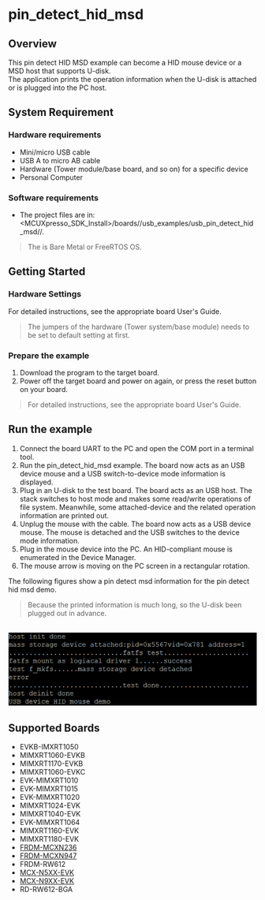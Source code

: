 # pin_detect_hid_msd



## Overview

This pin detect HID MSD example can become a HID mouse device or a MSD host that supports U-disk. 
<br> The application prints the operation information when the U-disk is attached or is plugged into the PC host.


## System Requirement

### Hardware requirements

- Mini/micro USB cable
- USB A to micro AB cable
- Hardware (Tower module/base board, and so on) for a specific device
- Personal Computer


### Software requirements

- The project files are in: 
<br> <MCUXpresso_SDK_Install>/boards/<board>/usb_examples/usb_pin_detect_hid_msd/<rtos>/<toolchain>.
> The <rtos> is Bare Metal or FreeRTOS OS.


## Getting Started

### Hardware Settings

For detailed instructions, see the appropriate board User's Guide.
> The jumpers of the hardware (Tower system/base module) needs to be set to default setting at first.


### Prepare the example 

1.  Download the program to the target board.
2.  Power off the target board and power on again, or press the reset button on your board.

> For detailed instructions, see the appropriate board User's Guide.

## Run the example

1. Connect the board UART to the PC and open the COM port in a terminal tool.
2. Run the pin_detect_hid_msd example. The board now acts as an USB device mouse and a USB switch-to-device mode information is displayed.
3. Plug in an U-disk to the test board. The board acts as an USB host. The stack switches to host mode and makes some read/write operations of file system.
   Meanwhile, some attached-device and the related operation information are printed out. 
4. Unplug the mouse with the cable. The board now acts as a USB device mouse. The mouse is detached and the USB switches to the device mode information.
6. Plug in the mouse device into the PC. An HID-compliant mouse is enumerated in the Device Manager.
7. The mouse arrow is moving on the PC screen in a rectangular rotation.

The following figures show a pin detect msd information for the pin detect hid msd demo.

> Because the printed information is much long, so the U-disk been plugged out in advance.

<br>![Pin detect hid msd demo](pin_detect.jpg "Pin detect hid msd demo")

## Supported Boards
- EVKB-IMXRT1050
- MIMXRT1060-EVKB
- MIMXRT1170-EVKB
- MIMXRT1060-EVKC
- EVK-MIMXRT1010
- EVK-MIMXRT1015
- EVK-MIMXRT1020
- MIMXRT1024-EVK
- MIMXRT1040-EVK
- EVK-MIMXRT1064
- MIMXRT1160-EVK
- MIMXRT1180-EVK
- [FRDM-MCXN236](../../_boards/frdmmcxn236/usb_examples/usb_pin_detect_hid_msd/example_board_readme.md)
- [FRDM-MCXN947](../../_boards/frdmmcxn947/usb_examples/usb_pin_detect_hid_msd/example_board_readme.md)
- FRDM-RW612
- [MCX-N5XX-EVK](../../_boards/mcxn5xxevk/usb_examples/usb_pin_detect_hid_msd/example_board_readme.md)
- [MCX-N9XX-EVK](../../_boards/mcxn9xxevk/usb_examples/usb_pin_detect_hid_msd/example_board_readme.md)
- RD-RW612-BGA
